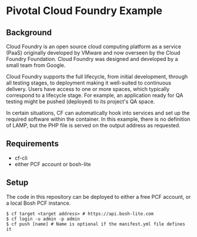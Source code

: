 # Pivotal Cloud Foundry Example

## Background
Cloud Foundry is an open source cloud computing platform as a service (PaaS) originally developed by VMware and now overseen by the Cloud Foundry Foundation.
Cloud Foundry was designed and developed by a small team from Google.

Cloud Foundry supports the full lifecycle, from initial development, through all testing stages, to deployment making it well-suited to continuous delivery.
Users have access to one or more spaces, which typically correspond to a lifecycle stage.
For example, an application ready for QA testing might be pushed (deployed) to its project's QA space.

In certain situations, CF can automatically hook into services and set up the required software within the container.
In this example, there is no definition of LAMP, but the PHP file is served on the output address as requested.

## Requirements
- cf-cli
- either PCF account or bosh-lite

## Setup
The code in this repository can be deployed to either a free PCF account, or a local Bosh PCF instance.

```shell
$ cf target <target address> # https://api.bosh-lite.com
$ cf login -u admin -p admin
$ cf push [name] # Name is optional if the manifest.yml file defines it
```


